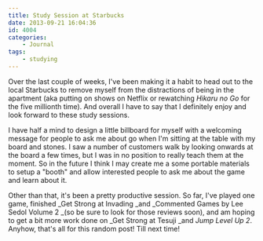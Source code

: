 ```yaml
---
title: Study Session at Starbucks
date: 2013-09-21 16:04:36
id: 4004
categories:
	- Journal
tags:
	- studying
---
```


Over the last couple of weeks, I've been making it a habit to head out to the local Starbucks to remove myself from the distractions of being in the apartment (aka putting on shows on Netflix or rewatching _Hikaru no Go_ for the five millionth time). And overall I have to say that I definitely enjoy and look forward to these study sessions.

I have half a mind to design a little billboard for myself with a welcoming message for people to ask me about go when I'm sitting at the table with my board and stones. I saw a number of customers walk by looking onwards at the board a few times, but I was in no position to really teach them at the moment. So in the future I think I may create me a some portable materials to setup a "booth" and allow interested people to ask me about the game and learn about it.

Other than that, it's been a pretty productive session. So far, I've played one game, finished _Get Strong at Invading _and _Commented Games by Lee Sedol Volume 2 _(so be sure to look for those reviews soon), and am hoping to get a bit more work done on _Get Strong at Tesuji _and _Jump Level Up 2_. Anyhow, that's all for this random post! Till next time!
